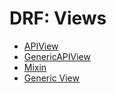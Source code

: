 # DRF: Views

- [APIView](./drf_view_apiview.md)
- [GenericAPIView](./drf_view_genericapiview.md)
- [Mixin](./drf_view_mixins.md)
- [Generic View](./drf_view_genericview.md)

